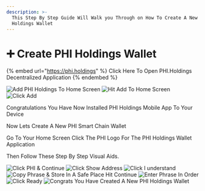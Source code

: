 ```yaml
---
description: >-
  This Step By Step Guide Will Walk you Through on How To Create A New PHI
  Holdings Wallet
---
```


# ➕ Create PHI Holdings Wallet

{% embed url="https://phi.holdings" %}
Click Here To Open PHI.Holdings Decentralized Application
{% endembed %}

![Add PHI Holdings To Home Screen](../../.gitbook/assets/IMG\_5251.jpg) ![Hit Add To Home Screen](../../.gitbook/assets/IMG\_5252.jpg) ![Click Add](../../.gitbook/assets/IMG\_5253.jpg)

Congratulations You Have Now Installed PHI Holdings Mobile App To Your Device

Now Lets Create A New PHI Smart Chain Wallet&#x20;

Go To Your Home Screen Click The PHI Logo For The PHI Holdings Wallet Application

Then Follow These Step By Step Visual Aids.&#x20;

![Click PHI & Continue](../../.gitbook/assets/IMG\_5254.jpg) ![Click Show Address](../../.gitbook/assets/IMG\_5255.jpg) ![Click I understand](../../.gitbook/assets/IMG\_5256.jpg) ![Copy Phrase & Store In A Safe Place Hit Continue](../../.gitbook/assets/IMG\_5257.jpg) ![Enter Phrase In Order](../../.gitbook/assets/IMG\_5258.jpg) ![Click Ready](../../.gitbook/assets/IMG\_5259.jpg) ![Congrats You Have Created A New PHI Holdings Wallet](../../.gitbook/assets/IMG\_5260.PNG)

